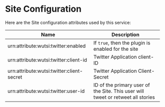 # Site Configuration
Here are the Site configuration attributes used by this service:

| Name | Description |
|------|-------------|
| urn:attribute:wutsi:twitter:enabled | If `true`, then the plugin is enabled for the site |
| urn:attribute:wutsi:twitter:client-id | Twitter Application client-ID |
| urn:attribute:wutsi:twitter:client-secret | Twitter Application Client-Secret |
| urn:attribute:wutsi:twitter:user-id | ID of the primary user of the Site. This user will tweet or retweet all stories |



